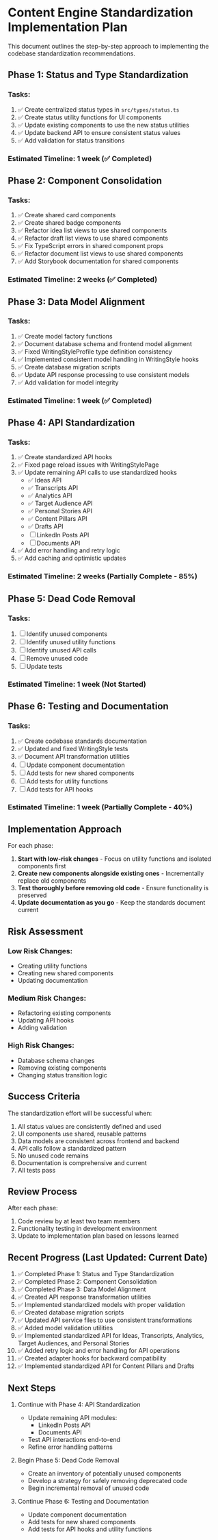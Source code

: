 
# Content Engine Standardization Implementation Plan

This document outlines the step-by-step approach to implementing the codebase standardization recommendations.

## Phase 1: Status and Type Standardization

### Tasks:
1. ✅ Create centralized status types in `src/types/status.ts`
2. ✅ Create status utility functions for UI components
3. ✅ Update existing components to use the new status utilities
4. ✅ Update backend API to ensure consistent status values
5. ✅ Add validation for status transitions

### Estimated Timeline: 1 week (✅ Completed)

## Phase 2: Component Consolidation

### Tasks:
1. ✅ Create shared card components
2. ✅ Create shared badge components
3. ✅ Refactor idea list views to use shared components
4. ✅ Refactor draft list views to use shared components
5. ✅ Fix TypeScript errors in shared component props
6. ✅ Refactor document list views to use shared components
7. ✅ Add Storybook documentation for shared components

### Estimated Timeline: 2 weeks (✅ Completed)

## Phase 3: Data Model Alignment

### Tasks:
1. ✅ Create model factory functions
2. ✅ Document database schema and frontend model alignment
3. ✅ Fixed WritingStyleProfile type definition consistency
4. ✅ Implemented consistent model handling in WritingStyle hooks
5. ✅ Create database migration scripts
6. ✅ Update API response processing to use consistent models
7. ✅ Add validation for model integrity

### Estimated Timeline: 1 week (✅ Completed)

## Phase 4: API Standardization

### Tasks:
1. ✅ Create standardized API hooks
2. ✅ Fixed page reload issues with WritingStylePage
3. ✅ Update remaining API calls to use standardized hooks
   - ✅ Ideas API
   - ✅ Transcripts API
   - ✅ Analytics API
   - ✅ Target Audience API
   - ✅ Personal Stories API
   - ✅ Content Pillars API
   - ✅ Drafts API
   - ☐ LinkedIn Posts API
   - ☐ Documents API
4. ✅ Add error handling and retry logic
5. ✅ Add caching and optimistic updates

### Estimated Timeline: 2 weeks (Partially Complete - 85%)

## Phase 5: Dead Code Removal

### Tasks:
1. ☐ Identify unused components
2. ☐ Identify unused utility functions
3. ☐ Identify unused API calls
4. ☐ Remove unused code
5. ☐ Update tests

### Estimated Timeline: 1 week (Not Started)

## Phase 6: Testing and Documentation

### Tasks:
1. ✅ Create codebase standards documentation
2. ✅ Updated and fixed WritingStyle tests
3. ✅ Document API transformation utilities
4. ☐ Update component documentation
5. ☐ Add tests for new shared components
6. ☐ Add tests for utility functions
7. ☐ Add tests for API hooks

### Estimated Timeline: 1 week (Partially Complete - 40%)

## Implementation Approach

For each phase:

1. **Start with low-risk changes** - Focus on utility functions and isolated components first
2. **Create new components alongside existing ones** - Incrementally replace old components
3. **Test thoroughly before removing old code** - Ensure functionality is preserved
4. **Update documentation as you go** - Keep the standards document current

## Risk Assessment

### Low Risk Changes:
- Creating utility functions
- Creating new shared components
- Updating documentation

### Medium Risk Changes:
- Refactoring existing components
- Updating API hooks
- Adding validation

### High Risk Changes:
- Database schema changes
- Removing existing components
- Changing status transition logic

## Success Criteria

The standardization effort will be successful when:

1. All status values are consistently defined and used
2. UI components use shared, reusable patterns
3. Data models are consistent across frontend and backend
4. API calls follow a standardized pattern
5. No unused code remains
6. Documentation is comprehensive and current
7. All tests pass

## Review Process

After each phase:

1. Code review by at least two team members
2. Functionality testing in development environment
3. Update to implementation plan based on lessons learned

## Recent Progress (Last Updated: Current Date)

1. ✅ Completed Phase 1: Status and Type Standardization
2. ✅ Completed Phase 2: Component Consolidation
3. ✅ Completed Phase 3: Data Model Alignment
4. ✅ Created API response transformation utilities
5. ✅ Implemented standardized models with proper validation
6. ✅ Created database migration scripts
7. ✅ Updated API service files to use consistent transformations
8. ✅ Added model validation utilities
9. ✅ Implemented standardized API for Ideas, Transcripts, Analytics, Target Audiences, and Personal Stories
10. ✅ Added retry logic and error handling for API operations
11. ✅ Created adapter hooks for backward compatibility
12. ✅ Implemented standardized API for Content Pillars and Drafts

## Next Steps

1. Continue with Phase 4: API Standardization
   - Update remaining API modules:
     - LinkedIn Posts API
     - Documents API
   - Test API interactions end-to-end
   - Refine error handling patterns
   
2. Begin Phase 5: Dead Code Removal
   - Create an inventory of potentially unused components
   - Develop a strategy for safely removing deprecated code
   - Begin incremental removal of unused code

3. Continue Phase 6: Testing and Documentation
   - Update component documentation
   - Add tests for new shared components
   - Add tests for API hooks and utility functions

